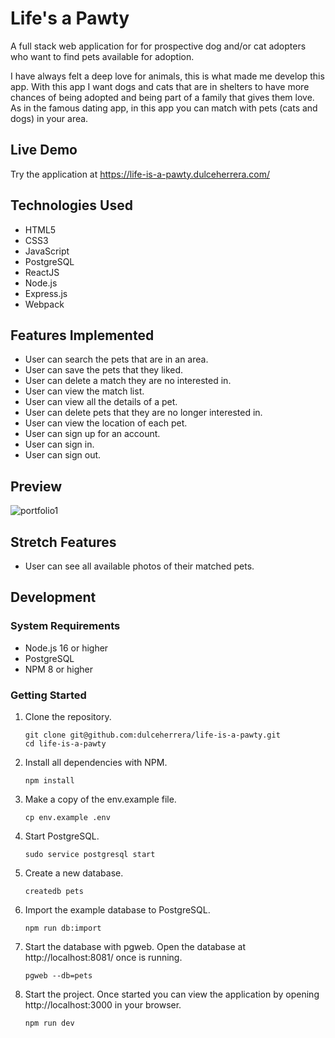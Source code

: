 # Life's a Pawty

A full stack web application for for prospective dog and/or cat adopters who want to find pets available for adoption.

I have always felt a deep love for animals, this is what made me develop this app. With this app I want dogs and cats that are in shelters to have more chances of being adopted and being part of a family that gives them love. As in the famous dating app, in this app you can match with pets (cats and dogs) in your area.

## Live Demo

Try the application at https://life-is-a-pawty.dulceherrera.com/

## Technologies Used

* HTML5
* CSS3
* JavaScript
* PostgreSQL
* ReactJS
* Node.js
* Express.js
* Webpack

## Features Implemented

* User can search the pets that are in an area.
* User can save the pets that they liked.
* User can delete a match they are no interested in.
* User can view the match list.
* User can view all the details of a pet.
* User can delete pets that they are no longer interested in.
* User can view the location of each pet.
* User can sign up for an account.
* User can sign in.
* User can sign out.

## Preview

![portfolio1](https://user-images.githubusercontent.com/97363006/209716434-bdfedd2c-fc71-4e4b-97aa-1a8d7d592d23.gif)


## Stretch Features
* User can see all available photos of their matched pets.

## Development

### System Requirements
* Node.js 16 or higher
* PostgreSQL
* NPM 8 or higher

### Getting Started

1. Clone the repository.

    ```shell
    git clone git@github.com:dulceherrera/life-is-a-pawty.git
    cd life-is-a-pawty
    ```
    
 2. Install all dependencies with NPM.

    ```shell
    npm install
    ```
    
 3. Make a copy of the env.example file.

    ```shell
    cp env.example .env
    ```
    
 4. Start PostgreSQL.

    ```shell
    sudo service postgresql start
    ```
    
 5. Create a new database.

    ```shell
    createdb pets
    ```
    
 6. Import the example database to PostgreSQL.

    ```shell
    npm run db:import
    ```
    
 7. Start the database with pgweb. Open the database at http://localhost:8081/ once is running.

    ```shell
    pgweb --db=pets
    ```
    
 8. Start the project. Once started you can view the application by opening http://localhost:3000 in your browser.

    ```shell
    npm run dev
    ```
    
 
    
    



